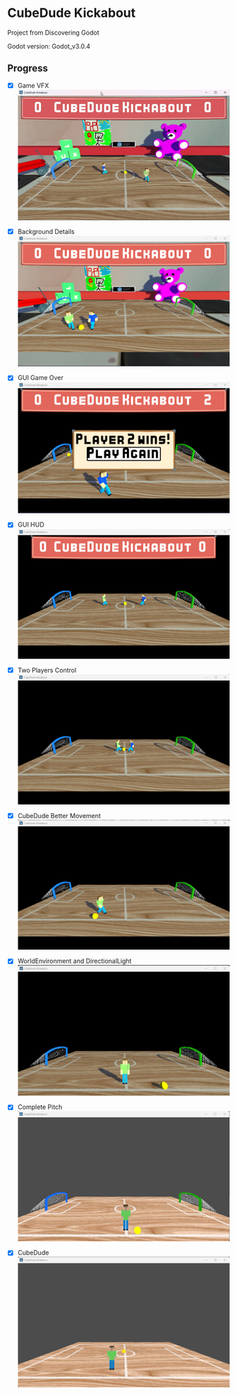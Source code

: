 # CubeDude Kickabout

Project from Discovering Godot

Godot version: Godot_v3.0.4

## Progress

- [x] Game VFX
![Game VFX](_screenshots/vfx.gif)

- [x] Background Details
![Background Details](_screenshots/background-details.png)

- [x] GUI Game Over
![GUI Game Over](_screenshots/game-over-gui.png)

- [x] GUI HUD
![GUI HUD](_screenshots/gui.png)

- [x] Two Players Control 
![Two Players Control](_screenshots/two-players-control.png)

- [x] CubeDude Better Movement 
![Cubedude Better Movement](_screenshots/cubedude-move.png)

- [x] WorldEnvironment and DirectionalLight 
![Light](_screenshots/light.png)

- [x] Complete Pitch 
![Pitch](_screenshots/pitch.png)

- [x] CubeDude 
![Cubedude](_screenshots/cubedude.png)













